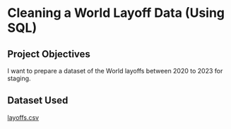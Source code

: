 # Cleaning a World Layoff Data (Using SQL)
## Project Objectives
I want to prepare a dataset of the World layoffs between 2020 to 2023 for staging.
## Dataset Used
[layoffs.csv](https://github.com/user-attachments/files/21375769/layoffs.csv)

